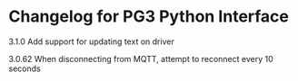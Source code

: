 # **Changelog for PG3 Python Interface**

3.1.0
Add support for updating text on driver

3.0.62
When disconnecting from MQTT, attempt to reconnect every 10 seconds 
